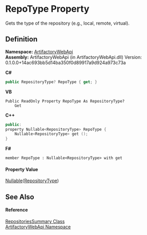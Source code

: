 # RepoType Property


Gets the type of the repository (e.g., local, remote, virtual).



## Definition
**Namespace:** <a href="75b20af6-7197-02a5-e38f-f7b15eac4732">ArtifactoryWebApi</a>  
**Assembly:** ArtifactoryWebApi (in ArtifactoryWebApi.dll) Version: 0.1.0.0+14ac693bb5d14ba350f0d89917a9d924a973c73a

**C#**
``` C#
public RepositoryType? RepoType { get; }
```
**VB**
``` VB
Public ReadOnly Property RepoType As RepositoryType?
	Get
```
**C++**
``` C++
public:
property Nullable<RepositoryType> RepoType {
	Nullable<RepositoryType> get ();
}
```
**F#**
``` F#
member RepoType : Nullable<RepositoryType> with get
```



#### Property Value
<a href="https://learn.microsoft.com/dotnet/api/system.nullable-1" target="_blank" rel="noopener noreferrer">Nullable</a>(<a href="85a8848d-f14d-6d5e-58f4-36d9cefc19fa">RepositoryType</a>)

## See Also


#### Reference
<a href="5c6421a6-d7dd-2819-932b-c15f3eadf9e1">RepositoriesSummary Class</a>  
<a href="75b20af6-7197-02a5-e38f-f7b15eac4732">ArtifactoryWebApi Namespace</a>  
